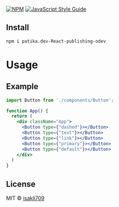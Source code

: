 [![NPM](https://img.shields.io/npm/v/esd.svg)](https://www.npmjs.com/package/esd) [![JavaScript Style Guide](https://img.shields.io/badge/code_style-standard-brightgreen.svg)](https://standardjs.com)

## Install

```bash
npm i patika.dev-React-publishing-odev
```

# Usage

## Example

```jsx
import Button from './components/Button';

function App() {
  return (
    <div className="App">
      <Button type={"dashed"}></Button>
      <Button type={"text"}></Button>
      <Button type={"link"}></Button>
      <Button type={"primary"}></Button>
      <Button type={"default"}></Button>
    </div>
  )
}
```

## License

MIT © [isakli709](https://github.com/isakli05)